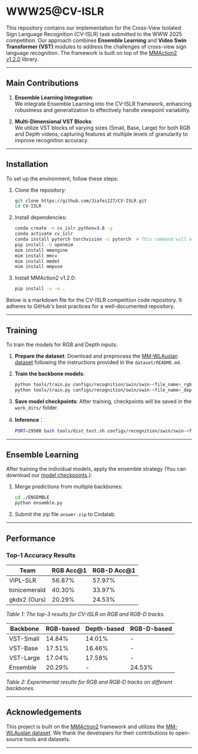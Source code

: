 # WWW25@CV-ISLR

This repository contains our implementation for the Cross-View Isolated Sign Language Recognition (CV-ISLR) task submitted to the WWW 2025 competition. Our approach combines **Ensemble Learning** and **Video Swin Transformer (VST)** modules to address the challenges of cross-view sign language recognition. The framework is built on top of the [MMAction2 v1.2.0](https://github.com/open-mmlab/mmaction2) library.

---

## **Main Contributions**
1. **Ensemble Learning Integration**:  
   We integrate Ensemble Learning into the CV-ISLR framework, enhancing robustness and generalization to effectively handle viewpoint variability.

2. **Multi-Dimensional VST Blocks**:  
   We utilize VST blocks of varying sizes (Small, Base, Large) for both RGB and Depth videos, capturing features at multiple levels of granularity to improve recognition accuracy.

---

## **Installation**

To set up the environment, follow these steps:

1. Clone the repository:

   ```bash
   git clone https://github.com/Jiafei127/CV-ISLR.git
   cd CV-ISLR
   
2. Install dependencies:

   ```bash
   conda create -n cv_islr python=3.8 -y
   conda activate cv_islr
   conda install pytorch torchvision -c pytorch  # This command will automatically install the latest version PyTorch and cudatoolkit, please check whether they match your environment.
   pip install -U openmim
   mim install mmengine
   mim install mmcv
   mim install mmdet  
   mim install mmpose 

3. Install MMAction2 v1.2.0:

   ```bash
   pip install -v -e .

Below is a markdown file for the CV-ISLR competition code repository. It adheres to GitHub's best practices for a well-documented repository.

---

## **Training**

To train the models for RGB and Depth inputs:

1. **Prepare the dataset**: Download and preprocess the [MM-WLAuslan dataset](https://example-dataset-link.com) following the instructions provided in the `dataset/README.md`.

2. **Train the backbone models**:
   ```bash
   python tools/train.py configs/recognition/swin/swin-<file_name>_rgb.py
   python tools/train.py configs/recognition/swin/swin-<file_name>_depth.py
   ```

3. **Save model checkpoints**: After training, checkpoints will be saved in the `work_dirs/` folder.

4. **Inference**：
   ```bash
   PORT=29500 bash tools/dist_test.sh configs/recognition/swin/swin-<file_name>_rgb.py ./work_dirs/swin-<checkpoint_name>.pth --dump result.pkl
   ```

---

## **Ensemble Learning**

After training the individual models, apply the ensemble strategy (You can download our [model checkpoints](#model-checkpoints).):

1. Merge predictions from multiple backbones:
   ```bash
   cd ./ENSEMBLE
   python ensemble.py
   ```
2. Submit the zip file `answer.zip` to Codalab.
   
---

## **Performance**

### **Top-1 Accuracy Results**

| Team          | RGB Acc@1 | RGB-D Acc@1 |
|---------------|-----------|-------------|
| VIPL-SLR      | 56.87%    | 57.97%      |
| tonicemerald  | 40.30%    | 33.97%      |
| gkdx2 (Ours)  | 20.29%    | 24.53%      |

_Table 1: The top-3 results for CV-ISLR on RGB and RGB-D tracks._

| Backbone    | RGB-based | Depth-based | RGB-D-based |
|-------------|-----------|-------------|-------------|
| VST-Small   | 14.84%    | 14.01%      | -           |
| VST-Base    | 17.51%    | 16.46%      | -           |
| VST-Large   | 17.04%    | 17.58%      | -           |
| Ensemble    | 20.29%    | -           | 24.53%      |

_Table 2: Experimental results for RGB and RGB-D tracks on different backbones._

---

## **Acknowledgements**

This project is built on the [MMAction2](https://github.com/open-mmlab/mmaction2) framework and utilizes the [MM-WLAuslan dataset](https://example-dataset-link.com). We thank the developers for their contributions to open-source tools and datasets.

---
